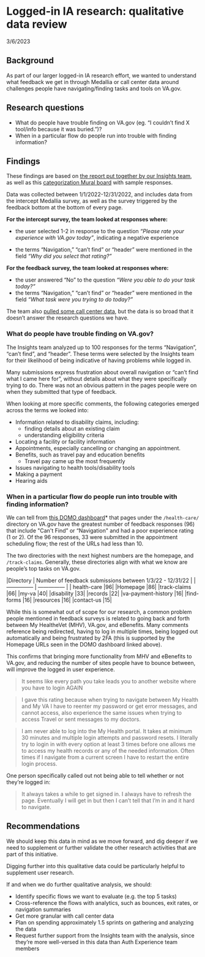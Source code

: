 # Logged-in IA research: qualitative data review
3/6/2023

## Background 
As part of our larger logged-in IA research effort, we wanted to understand what feedback we get in through Medallia or call center data around challenges people have navigating/finding tasks and tools on VA.gov.

## Research questions
* What do people have trouble finding on VA.gov (eg. “I couldn’t find X tool/info because it was buried.”)?
* When in a particular flow do people run into trouble with finding information?

## Findings
These findings are based on [the report put together by our Insights team](https://github.com/department-of-veterans-affairs/va.gov-team/blob/master/teams/vsp/teams/contact-center/medallia-audits/IA-navigaion.md),  as well as this [categorization Mural board](https://app.mural.co/t/adhocvetsgov9623/m/adhocvetsgov9623/1674577646624/2693da23f431db3fba75552e150b3188c189cdb3?sender=ub868d471cfdb1c56cc0b4512) with sample responses.

Data was collected between 1/1/2022-12/31/2022, and includes data from the intercept Medallia survey, as well as the survey triggered by the feedback bottom at the bottom of every page.

**For the intercept survey, the team looked at responses where:**
- the user selected 1-2 in response to the question *“Please rate your experience with VA.gov today”*, indicating a negative experience
* the terms “Navigation,” “can’t find” or “header” were mentioned in the field *“Why did you select that rating?”*

**For the feedback survey, the team looked at responses where:**
* the user answered “No” to the question *“Were you able to do your task today?”*
* the terms “Navigation,” “can’t find” or “header” were mentioned in the field *“What task were you trying to do today?”*

The team also [pulled some call center data](https://github.com/department-of-veterans-affairs/va.gov-team/blob/master/teams/vsp/teams/contact-center/medallia-audits/IA-navigaion.md#salesforce-cases), but the data is so broad that it doesn’t answer the research questions we have.

### What do people have trouble finding on VA.gov? 

The Insights team analyzed up to 100 responses for the terms “Navigation”, “can’t find”, and “header”.   These terms were selected by the Insights team for their likelihood of being indicative of having problems while logged in.

Many submissions express frustration about overall navigation or “can’t find what I came here for”, without details about what they were specifically trying to do.  There was not an obvious pattern in the pages people were on when they submitted that type of feedback.

When looking at more specific comments, the following categories emerged across the terms we looked into:
* Information related to disability claims, including: 
	* finding details about an existing claim
	* understanding eligibility criteria
* Locating a facility or facility information
* Appointments, especially cancelling or changing an appointment.
* Benefits, such as travel pay and education benefits
	* Travel pay came up the most frequently
* Issues navigating to health tools/disability tools
* Making a payment
* Hearing aids


### When in a particular flow do people run into trouble with finding information?

We can tell from [this DOMO dashboard](https://va-gov.domo.com/kpis/details/383089856/view/1515952062)* that pages under the  `/health-care/`   directory on VA.gov have the greatest number of feedback responses (96) that include "Can't Find” or “Navigation" and had a poor experience rating (1 or 2).  Of the 96 responses, 33 were submitted in the appointment scheduling flow; the rest of the URLs had less than 10.

The two directories with the next highest numbers are the homepage, and `/track-claims`.  Generally, these directories align with what we know are people’s top tasks on VA.gov.

|Directory | Number of feedback submissions between 1/3/22 - 12/31/22 |
| ————— | ————— | 
| health-care   |96|
|Homepage   |86|
|track-claims   |66|
|my-va  |40|
|disability |33|
|records    |22|
|va-payment-history |16|
|find-forms |16|
|resources  |16|
|contact-us |15|

While this is somewhat out of scope for our research, a common problem people mentioned in feedback surveys is related to going back and forth between My HealtheVet (MHV), VA.gov, and eBenefits.  Many comments reference being redirected, having to log in multiple times, being logged out automatically and being frustrated by 2FA (this is supported by the Homepage URLs seen in the DOMO dashboard linked above).   

This confirms that bringing more functionality from MHV and eBenefits to VA.gov, and reducing the number of sites people have to bounce between, will improve the logged in user experience.

> It seems like every path you take leads you to another website where you have to login AGAIN

> I gave this rating because when trying to navigate between My Health and My VA I have to reenter my password or get error messages, and cannot access, also experience the same issues when trying to access Travel or sent messages to my doctors.

> I am never able to log into the My Health portal. It takes at minimum 30 minutes and multiple login attempts and password resets. I literally try to login in with every option at least 3 times before one allows me to access my health records or any of the needed information. Often times if I navigate from a current screen I have to restart the entire login process.

One person specifically called out not being able to tell whether or not they’re logged in:

> It always takes a while to get signed in. I always have to refresh the page. Eventually I will get in but then I can’t tell that I’m in and it hard to navigate.

## Recommendations
We should keep this data in mind as we move forward, and dig deeper if we need to supplement or further validate the other research activities that are part of this initiative.  

Digging further into this qualitative data could be particularly helpful to supplement user research.  

If and when we do further qualitative analysis, we should:
-  Identify specific flows we want to evaluate (e.g. the top 5 tasks)
- Cross-reference the flows with analytics, such as bounces, exit rates, or navigation summaries
- Get more granular with call center data
- Plan on spending approximately 1.5 sprints on gathering and analyzing the data
- Request further support from the Insights team with the analysis, since they’re more well-versed in this data than Auth Experience team members
